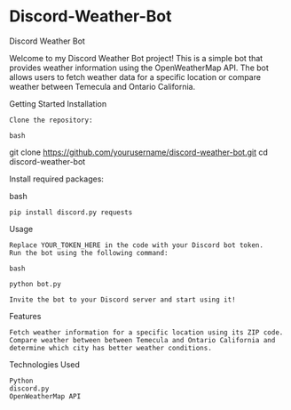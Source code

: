 # Discord-Weather-Bot
Discord Weather Bot

Welcome to my Discord Weather Bot project! This is a simple bot that provides weather information using the OpenWeatherMap API.
The bot allows users to fetch weather data for a specific location or compare weather between Temecula and Ontario California.


Getting Started
Installation

    Clone the repository:

    bash

git clone https://github.com/yourusername/discord-weather-bot.git
cd discord-weather-bot

Install required packages:

bash

    pip install discord.py requests

Usage

    Replace YOUR_TOKEN_HERE in the code with your Discord bot token.
    Run the bot using the following command:

    bash

    python bot.py

    Invite the bot to your Discord server and start using it!

Features

    Fetch weather information for a specific location using its ZIP code.
    Compare weather between between Temecula and Ontario California and determine which city has better weather conditions.

Technologies Used

    Python
    discord.py
    OpenWeatherMap API
